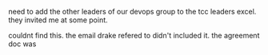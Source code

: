 need to add the other leaders of our devops group to the tcc leaders excel. they invited me at some point.

couldnt find this. the email drake refered to  didn't included it. the agreement doc was